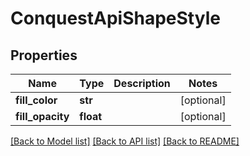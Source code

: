 # ConquestApiShapeStyle

## Properties
Name | Type | Description | Notes
------------ | ------------- | ------------- | -------------
**fill_color** | **str** |  | [optional] 
**fill_opacity** | **float** |  | [optional] 

[[Back to Model list]](../README.md#documentation-for-models) [[Back to API list]](../README.md#documentation-for-api-endpoints) [[Back to README]](../README.md)


